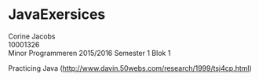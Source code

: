 # JavaExersices

Corine Jacobs  
10001326  
Minor Programmeren 2015/2016 Semester 1 Blok 1

Practicing Java (http://www.davin.50webs.com/research/1999/tsj4cp.html)

